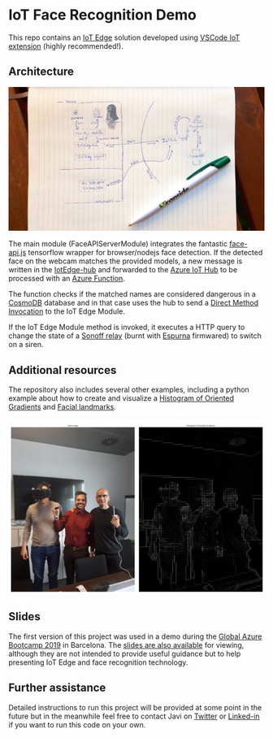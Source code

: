 # IoT Face Recognition Demo

This repo contains an [IoT Edge](https://docs.microsoft.com/en-us/azure/iot-edge/) solution developed using [VSCode IoT extension](https://marketplace.visualstudio.com/items?itemName=vsciot-vscode.azure-iot-edge) (highly recommended!).

## Architecture

![Architecture diagram](resources/images/architecture.jpg)

The main module (FaceAPIServerModule) integrates the fantastic [face-api.js](https://github.com/justadudewhohacks/face-api.js?files=1) tensorflow wrapper for browser/nodejs face detection. If the detected face on the webcam matches the provided models, a new message is written in the [IotEdge-hub](https://docs.microsoft.com/en-us/azure/iot-edge/iot-edge-runtime#module-communication) and forwarded to the [Azure IoT Hub](https://azure.microsoft.com/services/iot-hub/) to be processed with an [Azure Function](https://azure.microsoft.com/services/functions/).

The function checks if the matched names are considered dangerous in a [CosmoDB](https://azure.microsoft.com/services/cosmos-db/) database and in that case uses the hub to send a [Direct Method Invocation](https://docs.microsoft.com/en-us/azure/iot-hub/iot-hub-devguide-direct-methods) to the IoT Edge Module.

If the IoT Edge Module method is invoked, it executes a HTTP query to change the state of a [Sonoff relay](https://www.itead.cc/sonoff-wifi-wireless-switch.html) (burnt with [Espurna](https://github.com/xoseperez/espurna) firmwared) to switch on a siren.

## Additional resources

The repository also includes several other examples, including a python example about how to create and visualize a [Histogram of Oriented Gradients](https://en.wikipedia.org/wiki/Histogram_of_oriented_gradients) and [Facial landmarks](https://www.pyimagesearch.com/2017/04/03/facial-landmarks-dlib-opencv-python/).

![HOG demo](resources/images/hog_picture.jpg)

## Slides

The first version of this project was used in a demo during the [Global Azure Bootcamp 2019](https://catazurebootcamp.azurewebsites.net/) in Barcelona. The [slides are also available](https://slides.com/javiermoreno/face-recognition) for viewing, although they are not intended to provide useful guidance but to help presenting IoT Edge and face recognition technology.

## Further assistance

Detailed instructions to run this project will be provided at some point in the future but in the meanwhile feel free to contact Javi on [Twitter](http://twitter.com/ciberado) or [Linked-in](http://linkedin.com/in/javier-more/) if you want to run this code on your own.